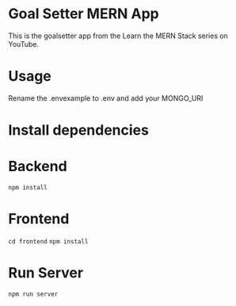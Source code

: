 # Goal Setter MERN App

This is the goalsetter app from the Learn the MERN Stack series on YouTube.

# Usage
Rename the .envexample to .env and add your MONGO_URI

# Install dependencies
# Backend
``npm install``

# Frontend
``cd frontend``
``npm install``

# Run Server
``npm run server``


